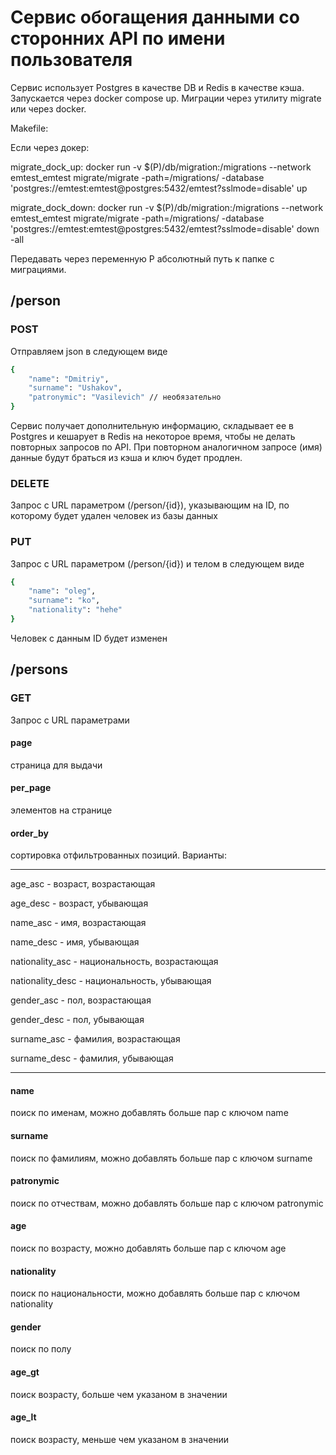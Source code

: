 # Сервис обогащения данными со сторонних API по имени пользователя

Сервис использует Postgres в качестве DB и Redis в качестве кэша. Запускается через docker compose up. 
Миграции через утилиту migrate или через docker.

Makefile:

Если через докер:

migrate_dock_up:
	docker run -v $(P)/db/migration:/migrations --network emtest_emtest migrate/migrate -path=/migrations/ -database 'postgres://emtest:emtest@postgres:5432/emtest?sslmode=disable' up

migrate_dock_down:
	docker run -v $(P)/db/migration:/migrations --network emtest_emtest migrate/migrate -path=/migrations/ -database 'postgres://emtest:emtest@postgres:5432/emtest?sslmode=disable' down -all

Передавать через переменную P абсолютный путь к папке с миграциями.

## /person
### POST
Отправляем json в следующем виде

```bash
{
    "name": "Dmitriy",
    "surname": "Ushakov",
    "patronymic": "Vasilevich" // необязательно
}
```

Сервис получает дополнительную информацию, складывает ее в Postgres и кешарует в Redis на некоторое время, чтобы не делать повторных запросов по API. При повторном аналогичном запросе (имя) данные будут браться из кэша и ключ будет продлен.

### DELETE

Запрос с URL параметром (/person/{id}), указывающим на ID, по которому будет удален человек из базы данных

### PUT

Запрос с URL параметром (/person/{id}) и телом в следующем виде

```bash
{
    "name": "oleg",
    "surname": "ko",
    "nationality": "hehe"
}
```

Человек с данным ID будет изменен

## /persons

### GET

Запрос с URL параметрами 
#### page 
страница для выдачи

#### per_page 
элементов на странице

#### order_by
сортировка отфильтрованных позиций. Варианты:
______________________________________
age_asc - возраст, возрастающая

age_desc - возраст, убывающая

name_asc - имя, возрастающая

name_desc - имя, убывающая

nationality_asc - национальность, возрастающая

nationality_desc - национальность, убывающая

gender_asc - пол, возрастающая

gender_desc - пол, убывающая

surname_asc - фамилия, возрастающая

surname_desc - фамилия, убывающая
______________________________________

#### name
поиск по именам, можно добавлять больше пар с ключом name

#### surname
поиск по фамилиям, можно добавлять больше пар с ключом surname

#### patronymic
поиск по отчествам, можно добавлять больше пар с ключом patronymic

#### age
поиск по возрасту, можно добавлять больше пар с ключом age

#### nationality
поиск по национальности, можно добавлять больше пар с ключом nationality

#### gender
поиск по полу

#### age_gt
поиск возрасту, больше чем указаном в значении

#### age_lt
поиск возрасту, меньше чем указаном в значении